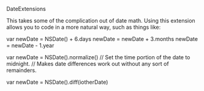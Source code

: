 DateExtensions

This takes some of the complication out of date math. Using
this extension allows you to code in a more natural way,
such as things like:

var newDate = NSDate() + 6.days
newDate = newDate + 3.months
newDate = newDate - 1.year

var newDate = NSDate().normalize()  // Set the time portion of the date to midnight. 
	// Makes date differences work out without any sort of remainders.

var newDate = NSDate().diff(iotherDate)

